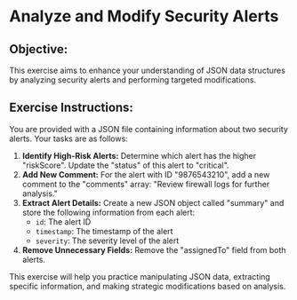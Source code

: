 # Analyze and Modify Security Alerts

## Objective: 
This exercise aims to enhance your understanding of JSON data structures by analyzing security alerts and performing targeted modifications.

## Exercise Instructions:

You are provided with a JSON file containing information about two security alerts. Your tasks are as follows:

1. **Identify High-Risk Alerts:**  Determine which alert has the higher "riskScore". Update the "status" of this alert to "critical".
2. **Add New Comment:** For the alert with ID "9876543210", add a new comment to the "comments" array: "Review firewall logs for further analysis."
3. **Extract Alert Details:** Create a new JSON object called "summary" and store the following information from each alert:
    -  `id`: The alert ID 
    - `timestamp`: The timestamp of the alert
    - `severity`: The severity level of the alert
4. **Remove Unnecessary Fields:** Remove the "assignedTo" field from both alerts.

This exercise will help you practice manipulating JSON data, extracting specific information, and making strategic modifications based on analysis. 




